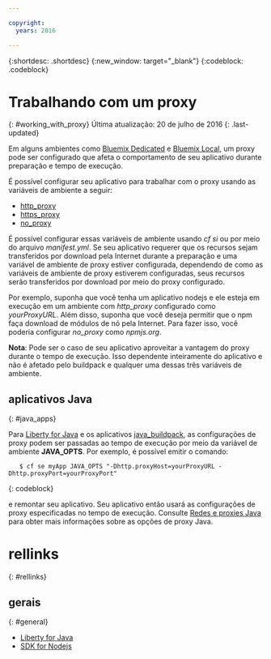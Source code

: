 ```yaml
---

copyright:
  years: 2016

---
```


{:shortdesc: .shortdesc}
{:new_window: target="_blank"}
{:codeblock: .codeblock}


# Trabalhando com um proxy
{: #working_with_proxy}
Última atualização: 20 de julho de 2016
{: .last-updated}

Em alguns ambientes como [Bluemix
Dedicated](/docs/dedicated/index.html#dedicated) e [Bluemix Local](/docs/local/index.html#local), um proxy
pode ser configurado que afeta o comportamento de seu aplicativo durante preparação e
tempo de execução.

É possível configurar seu aplicativo para trabalhar com o proxy usando as variáveis
de ambiente a seguir:
  * [http_proxy](https://docs.cloudfoundry.org/buildpacks/proxy-usage.html)
  * [https_proxy](https://docs.cloudfoundry.org/buildpacks/proxy-usage.html)
  * [no_proxy](http://www.gnu.org/software/wget/manual/html_node/Proxies.html)
  
É possível configurar essas variáveis de ambiente usando *cf si* ou
por meio do arquivo *manifest.yml*.  Se seu aplicativo requerer que os
recursos sejam transferidos por download pela Internet durante a preparação e uma variável
de ambiente de proxy estiver configurada, dependendo de como as variáveis de ambiente de
proxy estiverem configuradas, seus recursos serão transferidos por download por meio do proxy
configurado.  

Por exemplo, suponha que você tenha um aplicativo nodejs e ele esteja em execução em
um ambiente com *http_proxy* configurado como *yourProxyURL*.  Além
disso, suponha que você deseja permitir que o npm faça download de módulos de
nó pela Internet. Para fazer isso, você poderia configurar *no_proxy* como
*npmjs.org*. 

**Nota**: Pode ser o caso de seu aplicativo aproveitar a
vantagem do proxy durante o tempo de execução.  Isso dependente inteiramente do
aplicativo e não é afetado pelo buildpack e qualquer uma dessas três variáveis de
ambiente.

## aplicativos Java
{: #java_apps}

Para [Liberty for Java](/docs/runtimes/liberty/index.html) e os
aplicativos [java_buildpack](/docs/runtimes/tomcat/index.html), as
configurações de proxy podem ser passadas ao tempo de execução por meio da variável de
ambiente **JAVA_OPTS**.  Por exemplo, é possível emitir o comando: 
```
   $ cf se myApp JAVA_OPTS "-Dhttp.proxyHost=yourProxyURL -Dhttp.proxyPort=yourProxyPort"
```
{: codeblock}

e remontar seu aplicativo.  Seu aplicativo então usará as configurações de proxy
especificadas no tempo de execução. Consulte
[Redes
e proxies Java](https://docs.oracle.com/javase/8/docs/technotes/guides/net/proxies.html) para obter mais informações sobre as opções de proxy Java. 

# rellinks
{: #rellinks}
## gerais
{: #general}
* [Liberty for Java](/docs/runtimes/liberty/index.html)
* [SDK for Nodejs](/docs/runtimes/nodejs/index.html)
